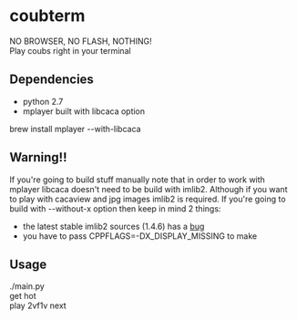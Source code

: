 coubterm
========

NO BROWSER, NO FLASH, NOTHING!  
Play coubs right in your terminal


Dependencies
------------

* python 2.7
* mplayer built with libcaca option

brew install mplayer --with-libcaca


Warning!!
---------
If you're going to build stuff manually note that in order to work with mplayer libcaca doesn't need to be build with imlib2. Although if you want to play with cacaview and jpg images imlib2 is required. If you're going to build with --without-x option then keep in mind 2 things:
* the latest stable imlib2 sources (1.4.6) has a [bug](http://git.enlightenment.org/legacy/imlib2.git/commit/?id=4f36e69934ebf520a3b677c344f4b0db6e2d1400)
* you have to pass CPPFLAGS=-DX_DISPLAY_MISSING to make


Usage
-----
./main.py  
get hot  
play 2vf1v
next
